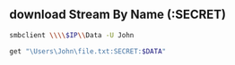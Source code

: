## download Stream By Name (:SECRET)
```bash
smbclient \\\\$IP\\Data -U John

get "\Users\John\file.txt:SECRET:$DATA"
```
